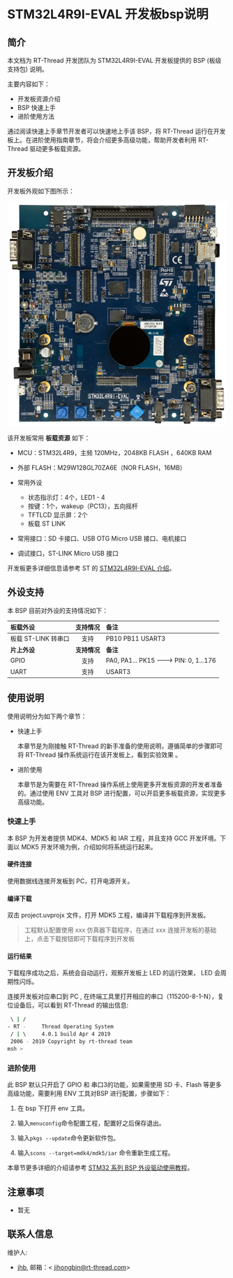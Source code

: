 # STM32L4R9I-EVAL 开发板bsp说明

## 简介

本文档为 RT-Thread 开发团队为 STM32L4R9I-EVAL 开发板提供的 BSP (板级支持包) 说明。

主要内容如下：

- 开发板资源介绍
- BSP 快速上手
- 进阶使用方法

通过阅读快速上手章节开发者可以快速地上手该 BSP，将 RT-Thread 运行在开发板上。在进阶使用指南章节，将会介绍更多高级功能，帮助开发者利用 RT-Thread 驱动更多板载资源。

## 开发板介绍

开发板外观如下图所示：

![board](figures/board.png)

该开发板常用 **板载资源** 如下：

- MCU：STM32L4R9，主频 120MHz，2048KB FLASH ，640KB RAM
- 外部 FLASH：M29W128GL70ZA6E（NOR FLASH，16MB）

- 常用外设

  - 状态指示灯：4个，LED1 - 4
  - 按键：1个，wakeup（PC13），五向摇杆
  - TFTLCD 显示屏：2个
  - 板载 ST LINK
- 常用接口：SD 卡接口、USB OTG Micro USB 接口、电机接口

- 调试接口，ST-LINK Micro USB 接口


开发板更多详细信息请参考 ST 的 [STM32L4R9I-EVAL 介绍](https://www.st.com/content/st_com/zh/products/evaluation-tools/product-evaluation-tools/mcu-eval-tools/stm32-mcu-eval-tools/stm32-mcu-eval-boards/stm32l4r9i-eval.html)。

## 外设支持

本 BSP 目前对外设的支持情况如下：

| **板载外设**      | **支持情况** | **备注**                              |
| :----------------- | :----------: | :------------------------------------- |
| 板载 ST-LINK 转串口 |     支持     | PB10 PB11 USART3 |                                     |
| **片上外设**      | **支持情况** | **备注**                              |
| GPIO              |     支持     | PA0, PA1... PK15 ---> PIN: 0, 1...176 |
| UART              |     支持     | USART3                             |

## 使用说明

使用说明分为如下两个章节：

- 快速上手

    本章节是为刚接触 RT-Thread 的新手准备的使用说明，遵循简单的步骤即可将 RT-Thread 操作系统运行在该开发板上，看到实验效果 。

- 进阶使用

    本章节是为需要在 RT-Thread 操作系统上使用更多开发板资源的开发者准备的。通过使用 ENV 工具对 BSP 进行配置，可以开启更多板载资源，实现更多高级功能。


### 快速上手

本 BSP 为开发者提供 MDK4、MDK5 和 IAR 工程，并且支持 GCC 开发环境。下面以 MDK5 开发环境为例，介绍如何将系统运行起来。

#### 硬件连接

使用数据线连接开发板到 PC，打开电源开关。

#### 编译下载

双击 project.uvprojx 文件，打开 MDK5 工程，编译并下载程序到开发板。

> 工程默认配置使用 xxx 仿真器下载程序，在通过 xxx 连接开发板的基础上，点击下载按钮即可下载程序到开发板

#### 运行结果

下载程序成功之后，系统会自动运行，观察开发板上 LED 的运行效果， LED 会周期性闪烁。

连接开发板对应串口到 PC , 在终端工具里打开相应的串口（115200-8-1-N），复位设备后，可以看到 RT-Thread 的输出信息:

```bash
 \ | /
- RT -     Thread Operating System
 / | \     4.0.1 build Apr 4 2019
 2006 - 2019 Copyright by rt-thread team
msh >
```
### 进阶使用

此 BSP 默认只开启了 GPIO 和 串口3的功能，如果需使用 SD 卡、Flash 等更多高级功能，需要利用 ENV 工具对BSP 进行配置，步骤如下：

1. 在 bsp 下打开 env 工具。

2. 输入`menuconfig`命令配置工程，配置好之后保存退出。

3. 输入`pkgs --update`命令更新软件包。

4. 输入`scons --target=mdk4/mdk5/iar` 命令重新生成工程。

本章节更多详细的介绍请参考 [STM32 系列 BSP 外设驱动使用教程](../docs/STM32系列BSP外设驱动使用教程.md)。

## 注意事项

- 暂无

## 联系人信息

维护人:

-  [jhb](https://github.com/jhbdream?tab=repositories), 邮箱：< jihongbin@rt-thread.com>